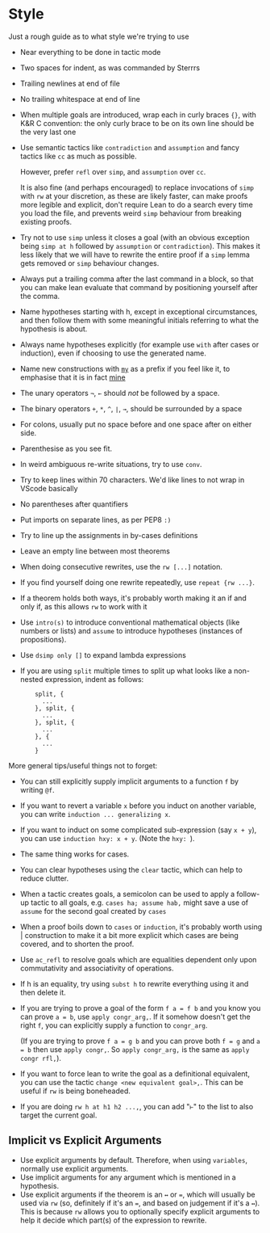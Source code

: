 # Style

Just a rough guide as to what style we're trying to use

- Near everything to be done in tactic mode
- Two spaces for indent, as was commanded by Sterrrs
- Trailing newlines at end of file
- No trailing whitespace at end of line
- When multiple goals are introduced, wrap each in curly braces `{}`, with
  K&R C convention: the only curly brace to be on its own line should be the
  very last one
- Use semantic tactics like `contradiction` and `assumption` and fancy tactics
  like `cc` as much as possible.

  However, prefer `refl` over `simp`, and `assumption` over `cc`.

  It is also fine (and perhaps encouraged) to replace invocations of `simp` with
  `rw` at your discretion, as these are likely faster, can make proofs more legible and explicit, don't require Lean to do
  a search every time you load the file, and prevents weird `simp`
  behaviour from breaking existing proofs.
- Try not to use `simp` unless it closes a goal (with an obvious
  exception being `simp at h` followed by `assumption` or
  `contradiction`). This makes it less likely that we will have to
  rewrite the entire proof if a `simp` lemma gets removed or `simp`
  behaviour changes.
- Always put a trailing comma after the last command in a block, so that you can
  make lean evaluate that command by positioning yourself after the comma.
- Name hypotheses starting with h, except in exceptional circumstances, and then
  follow them with some meaningful initials referring to what the hypothesis is
  about.
- Always name hypotheses explicitly (for example use `with` after cases or induction),
  even if choosing to use the generated name.
- Name new constructions with [`my`](https://www.youtube.com/watch?v=H4BNbHBcnDI) as a prefix if you
  feel like it, to emphasise that it is in fact [mine](https://www.youtube.com/watch?v=2dTh3iI0is8)
- The unary operators `¬`, `←` should *not* be followed by a space.
- The binary operators `+`, `*`, `^`, `∣`, `→`, should be surrounded by a space
- For colons, usually put no space before and one space after
  on either side.
- Parenthesise as you see fit.
- In weird ambiguous re-write situations, try to use `conv`.
- Try to keep lines within 70 characters. We'd like lines to not wrap in
  VScode basically
- No parentheses after quantifiers
- Put imports on separate lines, as per PEP8 `:)`
- Try to line up the assignments in by-cases definitions
- Leave an empty line between most theorems
- When doing consecutive rewrites, use the `rw [...]` notation.
- If you find yourself doing one rewrite repeatedly, use
  `repeat {rw ...}`.
- If a theorem holds both ways, it's probably worth making it
  an if and only if, as this allows `rw` to work with it
- Use `intro(s)` to introduce conventional mathematical objects (like numbers
  or lists) and `assume` to introduce hypotheses (instances of propositions).
- Use `dsimp only []` to expand lambda expressions
- If you are using `split` multiple times to split up what looks like a
  non-nested expression, indent as follows:
  ```
      split, {
        ...
      }, split, {
        ...
      }, split, {
        ...
      }, {
        ...
      }
  ```

More general tips/useful things not to forget:

- You can still explicitly supply implicit arguments to a function `f` by
  writing `@f`.
- If you want to revert a variable `x` before you induct on another variable,
  you can write `induction ... generalizing x`.
- If you want to induct on some complicated sub-expression (say `x + y`), you
  can use `induction hxy: x + y`. (Note the `hxy: `).
- The same thing works for cases.
- You can clear hypotheses using the `clear` tactic, which can help to reduce
  clutter.
- When a tactic creates goals, a semicolon can be used to apply
  a follow-up tactic to all goals, e.g. `cases ha; assume hab,`
  might save a use of `assume` for the second goal created by `cases`
- When a proof boils down to `cases` or `induction`, it's probably
  worth using | construction to make it a bit more explicit which cases
  are being covered, and to shorten the proof.
- Use `ac_refl` to resolve goals which are equalities dependent only upon
  commutativity and associativity of operations.
- If h is an equality, try using `subst h` to rewrite everything using
  it and then delete it.
- If you are trying to prove a goal of the form `f a = f b` and you know you can
  prove `a = b`, use `apply congr_arg,`. If it somehow doesn't get the right
  `f`, you can explicitly supply a function to `congr_arg`.

  (If you are trying to prove `f a = g b` and you can prove both
  `f = g` and `a = b` then use `apply congr,`. So `apply congr_arg,` is the same
  as `apply congr rfl,`).
- If you want to force lean to write the goal as a definitional equivalent, you
  can use the tactic `change <new equivalent goal>,`. This can be useful if `rw`
  is being boneheaded.
- If you are doing `rw h at h1 h2 ...,`, you can add "`⊢`" to the list to also
  target the current goal.

## Implicit vs Explicit Arguments

- Use explicit arguments by default. Therefore, when using `variables`, normally
use explicit arguments.
- Use implicit arguments for any argument which is mentioned in a hypothesis.
- Use explicit arguments if the theorem is an `↔` or `=`, which will usually be used
via `rw` (so, definitely if it's an `=`, and based on judgement if it's a `↔`).
This is because `rw` allows you to optionally specify explicit arguments to help it
decide which part(s) of the expression to rewrite.
